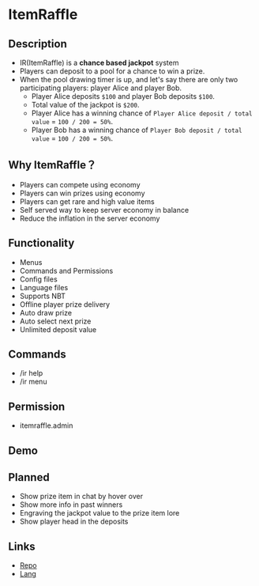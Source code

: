 # ItemRaffle

## Description

- IR(ItemRaffle) is a **chance based jackpot** system
- Players can deposit to a pool for a chance to win a prize.
- When the pool drawing timer is up, and let's say there are only two participating players: player Alice and player Bob.
    - Player Alice deposits `$100` and player Bob deposits `$100`.
    - Total value of the jackpot is `$200`.
    - Player Alice has a winning chance of `Player Alice deposit / total value` = `100 / 200 = 50%`.
    - Player Bob has a winning chance of `Player Bob deposit / total value` = `100 / 200 = 50%`.

## Why ItemRaffle？

- Players can compete using economy
- Players can win prizes using economy
- Players can get rare and high value items
- Self served way to keep server economy in balance
- Reduce the inflation in the server economy

## Functionality

- Menus
- Commands and Permissions
- Config files
- Language files
- Supports NBT
- Offline player prize delivery
- Auto draw prize
- Auto select next prize
- Unlimited deposit value

## Commands

- /ir help
- /ir menu

## Permission

- itemraffle.admin

## Demo

## Planned
- Show prize item in chat by hover over
- Show more info in past winners
- Engraving the jackpot value to the prize item lore
- Show player head in the deposits

## Links

- [Repo](https://github.com/weihao/itemraffle)
- [Lang](https://github.com/weihao/itemraffle/blob/main/src/main/resources/lang_en.yml)
